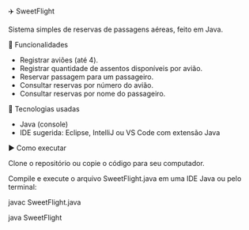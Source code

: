 ✈️ SweetFlight

Sistema simples de reservas de passagens aéreas, feito em Java.

📌 Funcionalidades

- Registrar aviões (até 4).
- Registrar quantidade de assentos disponíveis por avião.
- Reservar passagem para um passageiro.
- Consultar reservas por número do avião.
- Consultar reservas por nome do passageiro.

🧰 Tecnologias usadas

- Java (console)
- IDE sugerida: Eclipse, IntelliJ ou VS Code com extensão Java

▶️ Como executar

Clone o repositório ou copie o código para seu computador.

Compile e execute o arquivo SweetFlight.java em uma IDE Java ou pelo terminal:

javac SweetFlight.java

java SweetFlight
